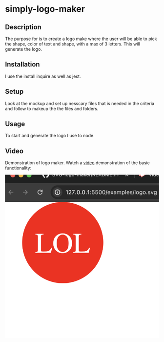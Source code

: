 # simply-logo-maker

## Description 
The purpose for is to create a logo make where the user will be able to pick the shape, color of text and shape, with a max of 3 letters.
This will generate the logo. 

## Installation 
I use the install inquire as well as jest.

 ## Setup 
Look at the mockup and set up nesscary files that is needed in the criteria and follow to makeup the the files and folders.

## Usage 
To start and generate the logo I use to node.

## Video 
Demonstration of logo maker.
Watch a [video](https://watch.screencastify.com/v/0cn2O91tHbQZp4I4UTwB) demonstration of the basic functionality:

![Screenshot of LOGO](./examples/screenshot.png)



